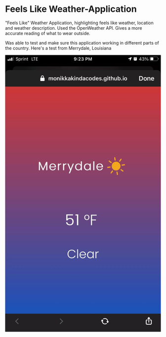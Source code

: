 # Feels Like Weather-Application
"Feels Like" Weather Application, highlighting feels like weather, location and weather description. Used the OpenWeather API.
Gives a more accurate reading of what to wear outside.

Was able to test and make sure this application working in different parts of the country. Here's a test from Merrydale, Louisiana



<img src="Weather App Test.jpg" alt="Weather App Test">
